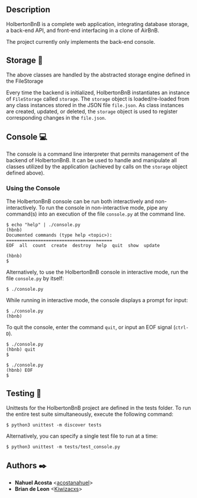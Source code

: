 ## Description 
HolbertonBnB is a complete web application, integrating database storage, a back-end API, and front-end interfacing in a clone of AirBnB.

The project currently only implements the back-end console.

## Storage 🛄

The above classes are handled by the abstracted storage engine defined in the FileStorage

Every time the backend is initialized, HolbertonBnB instantiates an instance of `FileStorage` called `storage`. The `storage` object is loaded/re-loaded from any class instances stored in the JSON file `file.json`. As class instances are created, updated, or deleted, the `storage` object is used to register corresponding changes in the `file.json`.

## Console 💻

The console is a command line interpreter that permits management of the backend of HolbertonBnB. It can be used to handle and manipulate all classes utilized by the application (achieved by calls on the `storage` object defined above).

### Using the Console

The HolbertonBnB console can be run both interactively and non-interactively. To run the console in non-interactive mode, pipe any command(s) into an execution of the file `console.py` at the command line.

```
$ echo "help" | ./console.py
(hbnb) 
Documented commands (type help <topic>):
========================================
EOF  all  count  create  destroy  help  quit  show  update

(hbnb) 
$

```

Alternatively, to use the HolbertonBnB console in interactive mode, run the file `console.py` by itself:

```
$ ./console.py

```

While running in interactive mode, the console displays a prompt for input:

```
$ ./console.py
(hbnb) 

```

To quit the console, enter the command `quit`, or input an EOF signal (`ctrl-D`).

```
$ ./console.py
(hbnb) quit
$

```

```
$ ./console.py
(hbnb) EOF
$

```

## Testing 📏

Unittests for the HolbertonBnB project are defined in the tests folder. To run the entire test suite simultaneously, execute the following command:

```
$ python3 unittest -m discover tests

```

Alternatively, you can specify a single test file to run at a time:

```
$ python3 unittest -m tests/test_console.py

```

## Authors ✒️

-   **Nahuel Acosta** <[acostanahuel](https://github.com/acostanahuel)>
-   **Brian de Leon** <[Kiwizacxs](https://github.com/Kiwizacxs)>
